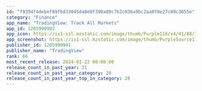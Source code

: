 ```yaml
---
id: "f9394f4debef89fbd33045da0e0f390a89c7b2c036a9bc2aa0f8e27c09c3055e"
category: "Finance"
app_name: "TradingView: Track All Markets"
app_id: 1205990992
app_icon: https://is1-ssl.mzstatic.com/image/thumb/Purple116/v4/41/88/7e/41887e49-1062-c7e9-423d-722b3b0b0c57/AppIcon-0-0-1x_U007emarketing-0-7-0-0-0-0-85-220.png/1024x1024bb.png
app_screenshot: https://is1-ssl.mzstatic.com/image/thumb/PurpleSource116/v4/4f/04/bf/4f04bf5a-8e99-a647-6b30-d4dec5c1ab87/a0d2b8c2-0420-468c-8b32-3aa49b56d23f_1.png/1242x2688bb.png
publisher_id: 1205990991
publisher_name: "TradingView"
rank: 66
most_recent_release: 2024-01-22 00:00:00
release_count_in_past_year: 31
release_count_in_past_year_category: 20
release_count_in_past_year_top_in_category: 28
---
```

